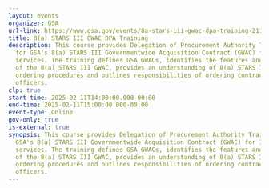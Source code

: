 ```yaml
---
layout: events
organizer: GSA
url-link: https://www.gsa.gov/events/8a-stars-iii-gwac-dpa-training-21124
title: 8(a) STARS III GWAC DPA Training
description: This course provides Delegation of Procurement Authority Training
  for GSA's 8(a) STARS III Governmentwide Acquisition Contract (GWAC) for IT
  services. The training defines GSA GWACs, identifies the features and benefits
  of the 8(a) STARS III GWAC, provides an understanding of 8(a) STARS III
  ordering procedures and outlines responsibilities of ordering contracting
  officers.
clp: true
start-time: 2025-02-11T14:00:00.000-00:00
end-time: 2025-02-11T15:00:00.000-00:00
event-type: Online
gov-only: true
is-external: true
synopsis: This course provides Delegation of Procurement Authority Training for
  GSA's 8(a) STARS III Governmentwide Acquisition Contract (GWAC) for IT
  services. The training defines GSA GWACs, identifies the features and benefits
  of the 8(a) STARS III GWAC, provides an understanding of 8(a) STARS III
  ordering procedures and outlines responsibilities of ordering contracting
  officers.
---
```

